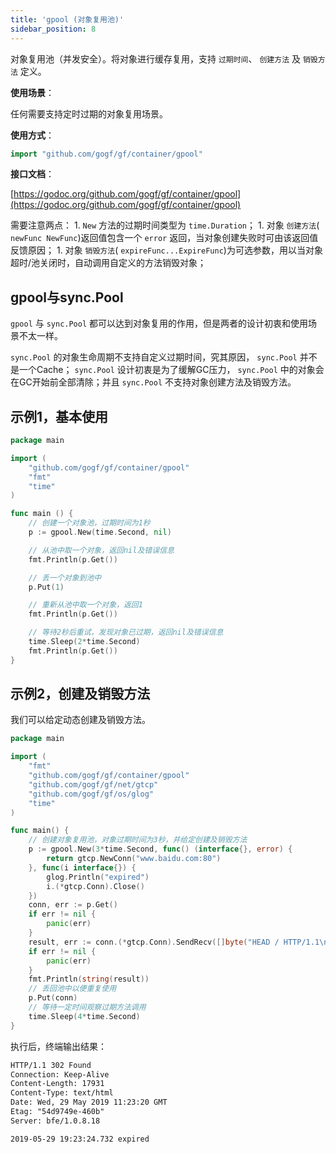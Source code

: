 ```yaml
---
title: 'gpool (对象复用池)'
sidebar_position: 8
---
```


对象复用池（并发安全）。将对象进行缓存复用，支持 `过期时间`、 `创建方法` 及 `销毁方法` 定义。

**使用场景**：

任何需要支持定时过期的对象复用场景。

**使用方式**：

```  go
import "github.com/gogf/gf/container/gpool"

```

**接口文档**：

[https://godoc.org/github.com/gogf/gf/container/gpool](https://godoc.org/github.com/gogf/gf/container/gpool)

需要注意两点： 1\. `New` 方法的过期时间类型为 `time.Duration`； 1\. 对象 `创建方法`( `newFunc NewFunc`)返回值包含一个 `error` 返回，当对象创建失败时可由该返回值反馈原因； 1\. 对象 `销毁方法`( `expireFunc...ExpireFunc`)为可选参数，用以当对象超时/池关闭时，自动调用自定义的方法销毁对象；

## gpool与sync.Pool

`gpool` 与 `sync.Pool` 都可以达到对象复用的作用，但是两者的设计初衷和使用场景不太一样。

`sync.Pool` 的对象生命周期不支持自定义过期时间，究其原因， `sync.Pool` 并不是一个Cache； `sync.Pool` 设计初衷是为了缓解GC压力， `sync.Pool` 中的对象会在GC开始前全部清除；并且 `sync.Pool` 不支持对象创建方法及销毁方法。

## 示例1，基本使用

```  go
package main

import (
    "github.com/gogf/gf/container/gpool"
    "fmt"
    "time"
)

func main () {
    // 创建一个对象池，过期时间为1秒
    p := gpool.New(time.Second, nil)

    // 从池中取一个对象，返回nil及错误信息
    fmt.Println(p.Get())

    // 丢一个对象到池中
    p.Put(1)

    // 重新从池中取一个对象，返回1
    fmt.Println(p.Get())

    // 等待2秒后重试，发现对象已过期，返回nil及错误信息
    time.Sleep(2*time.Second)
    fmt.Println(p.Get())
}

```

## 示例2，创建及销毁方法

我们可以给定动态创建及销毁方法。

```  go
package main

import (
	"fmt"
	"github.com/gogf/gf/container/gpool"
	"github.com/gogf/gf/net/gtcp"
	"github.com/gogf/gf/os/glog"
	"time"
)

func main() {
	// 创建对象复用池，对象过期时间为3秒，并给定创建及销毁方法
	p := gpool.New(3*time.Second, func() (interface{}, error) {
		return gtcp.NewConn("www.baidu.com:80")
	}, func(i interface{}) {
		glog.Println("expired")
		i.(*gtcp.Conn).Close()
	})
	conn, err := p.Get()
	if err != nil {
		panic(err)
	}
	result, err := conn.(*gtcp.Conn).SendRecv([]byte("HEAD / HTTP/1.1\n\n"), -1)
	if err != nil {
		panic(err)
	}
	fmt.Println(string(result))
	// 丢回池中以便重复使用
	p.Put(conn)
	// 等待一定时间观察过期方法调用
	time.Sleep(4*time.Second)
}

```

执行后，终端输出结果：

``` html
HTTP/1.1 302 Found
Connection: Keep-Alive
Content-Length: 17931
Content-Type: text/html
Date: Wed, 29 May 2019 11:23:20 GMT
Etag: "54d9749e-460b"
Server: bfe/1.0.8.18

2019-05-29 19:23:24.732 expired

```